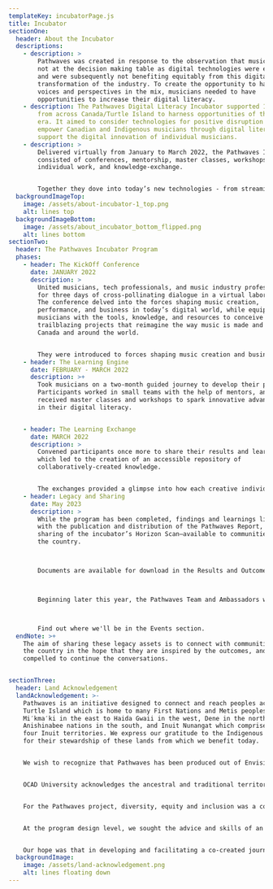 ```yaml
---
templateKey: incubatorPage.js
title: Incubator
sectionOne:
  header: About the Incubator
  descriptions:
    - description: >
        Pathwaves was created in response to the observation that musicians were
        not at the decision making table as digital technologies were evolving,
        and were subsequently not benefiting equitably from this digital
        transformation of the industry. To create the opportunity to have their
        voices and perspectives in the mix, musicians needed to have
        opportunities to increase their digital literacy.
    - description: The Pathwaves Digital Literacy Incubator supported 18 musicians
        from across Canada/Turtle Island to harness opportunities of the digital
        era. It aimed to consider technologies for positive disruption to
        empower Canadian and Indigenous musicians through digital literacy and
        support the digital innovation of individual musicians.
    - description: >
        Delivered virtually from January to March 2022, the Pathwaves Incubator
        consisted of conferences, mentorship, master classes, workshops,
        individual work, and knowledge-exchange.


        Together they dove into today’s new technologies - from streaming software and VR live shows to NFTs and AI assisted composition - with the goal of sparking new solutions-oriented thought surrounding the creation and sharing of music. 
  backgroundImageTop:
    image: /assets/about-incubator-1_top.png
    alt: lines top
  backgroundImageBottom:
    image: /assets/about_incubator_bottom_flipped.png
    alt: lines bottom
sectionTwo:
  header: The Pathwaves Incubator Program
  phases:
    - header: The KickOff Conference
      date: JANUARY 2022
      description: >
        United musicians, tech professionals, and music industry professionals
        for three days of cross-pollinating dialogue in a virtual laboratory.
        The conference delved into the forces shaping music creation,
        performance, and business in today’s digital world, while equipping
        musicians with the tools, knowledge, and resources to conceive
        trailblazing projects that reimagine the way music is made and shared in
        Canada and around the world.


        They were introduced to forces shaping music creation and business in today’s digital world, to inspire musicians to conceive and consider new ways to explore and share their art through digital tools. The conference was designed as a co-learning environment led by guides and mentors, facilitated through interactive exercises.
    - header: The Learning Engine
      date: FEBRUARY - MARCH 2022
      description: >+
        Took musicians on a two-month guided journey to develop their projects.
        Participants worked in small teams with the help of mentors, and
        received master classes and workshops to spark innovative advancements
        in their digital literacy.


    - header: The Learning Exchange
      date: MARCH 2022
      description: >
        Convened participants once more to share their results and learnings,
        which led to the creation of an accessible repository of
        collaboratively-created knowledge.


        The exchanges provided a glimpse into how each creative individual explored the expansive range of digital tools and diverse approaches that had been touched upon during the learning journey—everything from spatial audio, Ableton plugins, effect pedals, immersive experiences, creation process, recorded music, to social media activation, integration and business planning, to a myriad of other investigations.
    - header: Legacy and Sharing
      date: May 2023
      description: >
        While the program has been completed, findings and learnings live on
        with the publication and distribution of the Pathwaves Report, and the
        sharing of the incubator’s Horizon Scan—available to communities across
        the country.



        Documents are available for download in the Results and Outcomes section.



        Beginning later this year, the Pathwaves Team and Ambassadors will be presenting and facilitating workshops at conferences and events across the country. If you are interested in partnering with us, please be in touch!



        Find out where we'll be in the Events section.
  endNote: >+
    The aim of sharing these legacy assets is to connect with communities across
    the country in the hope that they are inspired by the outcomes, and are
    compelled to continue the conversations. 


sectionThree:
  header: Land Acknowledgement
  landAcknowledgement: >-
    Pathwaves is an initiative designed to connect and reach peoples across
    Turtle Island which is home to many First Nations and Metis peoples, from
    Mi′kma′ki in the east to Haida Gwaii in the west, Dene in the north to
    Anishinabee nations in the south, and Inuit Nunangat which comprises the
    four Inuit territories. We express our gratitude to the Indigenous peoples
    for their stewardship of these lands from which we benefit today.


    We wish to recognize that Pathwaves has been produced out of Envision Management & Production and PHI Centre’s headquarters in Tiohtià:ke, on the ancestral territory of the Kanien’kehá:ka nation. The region, since time immemorial, has served as a gathering place marking the area a key site of diplomacy, as well as for the exchange of culture, language, goods, and technological knowledge.


    OCAD University acknowledges the ancestral and traditional territories of the Mississaugas of the Credit, the Haudenosaunee, the Anishinaabe and the Huron-Wendat, who are the original owners and custodians of the land on which we stand and create.


    For the Pathwaves project, diversity, equity and inclusion was a conscious objective of the program and was intentionally considered at every step of outreach and selection. This work involved proactively engaging Indigenous people, communities and channels in the outreach and selection processes, and intentionally engaging a set proportion of participants and mentors who identified as Indigenous.


    At the program design level, we sought the advice and skills of an inclusion consultant and a music industry professional working with Indigenous communities to better understand, approach and engage diverse audiences including indigenous people and communities, and design for potential challenges and opportunities for indigenous program participation. This included access to technology infrastructure and hardware, as well as a participant driven curriculum that followed the interests and aspirations of the musicians, as artists and community members. These were all essential features of the Pathwaves program.


    Our hope was that in developing and facilitating a co-created journey that all would learn from each other and that all voices would be heard and included and shared.
  backgroundImage:
    image: /assets/land-acknowledgement.png
    alt: lines floating down
---
```

